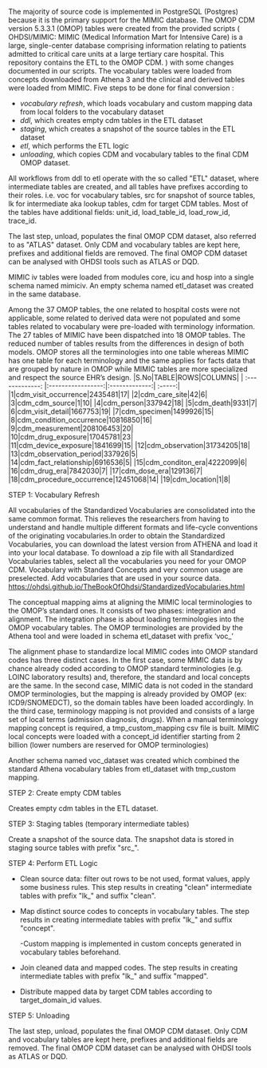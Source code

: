 The majority of source code is implemented in PostgreSQL (Postgres) because it is the primary support for the MIMIC database. The OMOP CDM version 5.3.3.1 (OMOP) tables were created from the provided scripts ( OHDSI/MIMIC: MIMIC (Medical Information Mart for Intensive Care) is a large, single-center database comprising information relating to patients admitted to critical care units at a large tertiary care hospital. This repository contains the ETL to the OMOP CDM. ) with some changes documented in our scripts. The vocabulary tables were loaded from concepts downloaded from Athena 3 and the clinical and derived tables were loaded from MIMIC.
Five steps to be done for final conversion :
  - *vocabulary refresh*, which loads vocabulary and custom mapping data from local folders to the vocabulary dataset
  - *ddl*, which creates empty cdm tables in the ETL dataset
  - *staging*, which creates a snapshot of the source tables in the ETL dataset
  - *etl*, which performs the ETL logic
  - *unloading*,  which copies CDM and vocabulary tables to the final CDM OMOP dataset.

All workflows from ddl to etl operate with the so called "ETL" dataset, where intermediate tables are created, and all tables have prefixes according to their roles. i.e. voc for vocabulary tables, src for snapshot of source tables, lk for intermediate aka lookup tables, cdm for target CDM tables. Most of the tables have additional fields: unit_id, load_table_id, load_row_id, trace_id.

The last step, unload, populates the final OMOP CDM dataset, also referred to as "ATLAS" dataset. Only CDM and vocabulary tables are kept here, prefixes and additional fields are removed. The final OMOP CDM dataset can be analysed with OHDSI tools such as ATLAS or DQD.

MIMIC iv tables were loaded from modules core, icu and hosp into a single schema named mimiciv. An empty schema named etl_dataset was created in the same database. 

Among the 37 OMOP tables, the one related to hospital costs were not applicable, some related to derived data were not populated and some tables related to vocabulary were pre-loaded with terminology information. The 27 tables of MIMIC have been dispatched into 18 OMOP tables. The reduced number of tables results from the differences in design of both models. OMOP stores all the terminologies into one table whereas MIMIC has one table for each terminology and the same applies for facts data that are grouped by nature in OMOP while MIMIC tables are more specialized and respect the source EHR’s design.
|S.No|TABLE|ROWS|COLUMNS|
| :-------------: |:-----------------:|:-------------:| :-----:|
|1|cdm_visit_occurrence|2435481|17|
|2|cdm_care_site|42|6|
|3|cdm_cdm_source|1|10|
|4|cdm_person|337942|18|
|5|cdm_death|9331|7|
|6|cdm_visit_detail|1667753|19|
|7|cdm_specimen|1499926|15|
|8|cdm_condition_occurrence|10816850|16|
|9|cdm_measurement|208106453|20|
|10|cdm_drug_exposure|17045781|23|
|11|cdm_device_exposure|1841699|15|
|12|cdm_observation|31734205|18|
|13|cdm_observation_period|337926|5|
|14|cdm_fact_relationship|6916536|5|
|15|cdm_conditon_era|4222099|6|
|16|cdm_drug_era|7842030|7|
|17|cdm_dose_era|129136|7|
|18|cdm_procedure_occurrence|12451068|14|
|19|cdm_location|1|8|

STEP 1: Vocabulary Refresh

All vocabularies of the Standardized Vocabularies are consolidated into the same common format. This relieves the researchers from having to understand and handle multiple different formats and life-cycle conventions of the originating vocabularies.In order to obtain the Standardized Vocabularies, you can download the latest version from ATHENA and load it into your local database. To download a zip file with all Standardized Vocabularies tables, select all the vocabularies you need for your OMOP CDM. Vocabulary with Standard Concepts and very common usage are preselected. Add vocabularies that are used in your source data. https://ohdsi.github.io/TheBookOfOhdsi/StandardizedVocabularies.html

The conceptual mapping aims at aligning the MIMIC local terminologies to the OMOP’s standard ones. It consists of two phases: integration and alignment.
The integration phase is about loading terminologies into the OMOP vocabulary tables. The OMOP terminologies are provided by the Athena tool and were loaded in schema etl_dataset with prefix ‘voc_’

The alignment phase to standardize local MIMIC codes into OMOP standard codes has three distinct cases. In the first case, some MIMIC data is by chance already coded according to OMOP standard terminologies (e.g. LOINC laboratory results) and, therefore, the standard and local concepts are the same. In the second case, MIMIC data is not coded in the standard OMOP terminologies, but the mapping is already provided by OMOP (ex: ICD9/SNOMEDCT), so the domain tables have been loaded accordingly. In the third case, terminology mapping is not provided and consists of a large set of local terms (admission diagnosis, drugs). When a manual terminology mapping concept is required, a tmp_custom_mapping csv file is built. MIMIC local concepts were loaded with a concept_id identifier starting from 2 billion (lower numbers are reserved for OMOP terminologies)

Another schema named voc_dataset was created which combined the standard Athena vocabulary tables from etl_dataset with tmp_custom mapping. 

STEP 2: Create empty CDM tables

Creates empty cdm tables in the ETL dataset.

STEP 3: Staging tables (temporary intermediate tables)

Create a snapshot of the source data. The snapshot data is stored in staging source tables with prefix "src_".

STEP 4: Perform ETL Logic
  - Clean source data: filter out rows to be not used, format values, apply some business rules. This step results in creating "clean" intermediate tables with prefix "lk_" and suffix "clean".

  - Map distinct source codes to concepts in vocabulary tables. The step results in creating intermediate tables with prefix "lk_" and suffix "concept".
  
    -Custom mapping is implemented in custom concepts generated in vocabulary tables beforehand.
    
  - Join cleaned data and mapped codes. The step results in creating intermediate tables with prefix "lk_" and suffix "mapped".
  
  - Distribute mapped data by target CDM tables according to target_domain_id values.
  

STEP 5: Unloading

The last step, unload, populates the final OMOP CDM dataset. Only CDM and vocabulary tables are kept here, prefixes and additional fields are removed. The final OMOP CDM dataset can be analysed with OHDSI tools as ATLAS or DQD.


